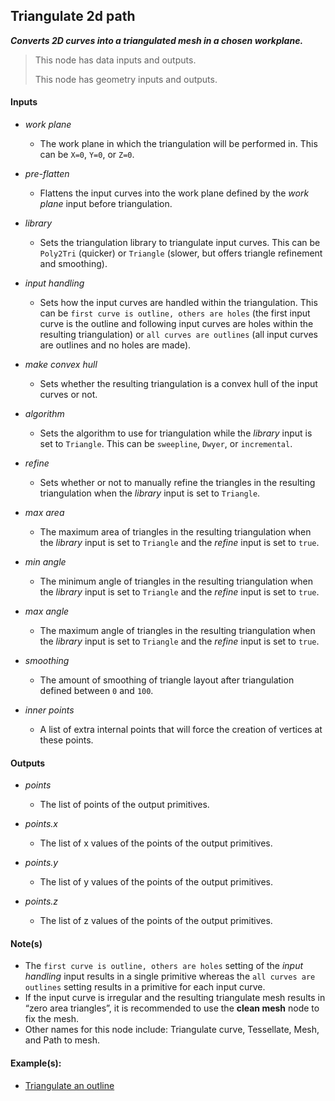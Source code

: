 ## Triangulate 2d path

**_Converts 2D curves into a triangulated mesh in a chosen workplane._**

> This node has data inputs and outputs.
>
> This node has geometry inputs and outputs.


#### Inputs

* _work plane_

  * The work plane in which the triangulation will be performed in. This can be `X=0`, `Y=0`, or `Z=0`.

* _pre-flatten_

  * Flattens the input curves into the work plane defined by the _work plane_ input before triangulation.

* _library_

  * Sets the triangulation library to triangulate input curves. This can be `Poly2Tri` (quicker) or `Triangle` (slower, but offers triangle refinement and smoothing).

* _input handling_

  * Sets how the input curves are handled within the triangulation. This can be `first curve is outline, others are holes` (the first input curve is the outline and following input curves are holes within the resulting triangulation) or `all curves are outlines` (all input curves are outlines and no holes are made).

* _make convex hull_

  * Sets whether the resulting triangulation is a convex hull of the input curves or not.

* _algorithm_

  * Sets the algorithm to use for triangulation while the _library_ input is set to `Triangle`. This can be `sweepline`, `Dwyer`, or `incremental`.

* _refine_

  * Sets whether or not to manually refine the triangles in the resulting triangulation when the _library_ input is set to `Triangle`.

* _max area_

  * The maximum area of triangles in the resulting triangulation when the _library_ input is set to `Triangle` and the _refine_ input is set to `true`.

* _min angle_

  * The minimum angle of triangles in the resulting triangulation when the _library_ input is set to `Triangle` and the _refine_ input is set to `true`.

* _max angle_

  * The maximum angle of triangles in the resulting triangulation when the _library_ input is set to `Triangle` and the _refine_ input is set to `true`.

* _smoothing_

  * The amount of smoothing of triangle layout after triangulation defined between `0` and `100`.

* _inner points_

  * A list of extra internal points that will force the creation of vertices at these points.


#### Outputs

* _points_

  * The list of points of the output primitives.

* _points.x_

  * The list of x values of the points of the output primitives.

* _points.y_

  * The list of y values of the points of the output primitives.

* _points.z_

  * The list of z values of the points of the output primitives.


#### Note(s)



* The `first curve is outline, others are holes` setting of the _input handling_ input results in a single primitive whereas the `all curves are outlines` setting results in a primitive for each input curve.
* If the input curve is irregular and the resulting triangulate mesh results in “zero area triangles”, it is recommended to use the **clean mesh** node to fix the mesh.
* Other names for this node include: Triangulate curve, Tessellate, Mesh, and Path to mesh.


#### Example(s):



* <a href="https://kind-dune-0f6b12f1e.1.azurestaticapps.net/?assetURI=whp:c9ec5808-aa2a-452c-9938-96b9b590aade&version=latest" target="_blank">Triangulate an outline</a>
